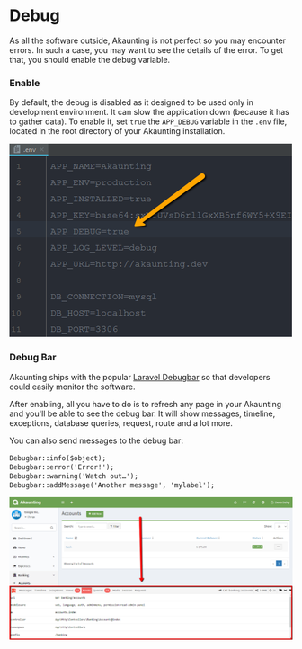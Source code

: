 Debug
=====

As all the software outside, Akaunting is not perfect so you may encounter errors. In such a case, you may want to see the details of the error. To get that, you should enable the debug variable.

### Enable

By default, the debug is disabled as it designed to be used only in development environment. It can slow the application down (because it has to gather data). To enable it, set `true` the `APP_DEBUG` variable in the `.env` file, located in the root directory of your Akaunting installation.

![debug enable](_images/debug_enable.png)

### Debug Bar

Akaunting ships with the popular [Laravel Debugbar](https://github.com/barryvdh/laravel-debugbar) so that developers could easily monitor the software.

After enabling, all you have to do is to refresh any page in your Akaunting and you'll be able to see the debug bar. It will show messages, timeline, exceptions, database queries, request, route and a lot more.

You can also send messages to the debug bar:

```
Debugbar::info($object);
Debugbar::error('Error!');
Debugbar::warning('Watch out…');
Debugbar::addMessage('Another message', 'mylabel');
```

![debug show](_images/debug_bar.png)